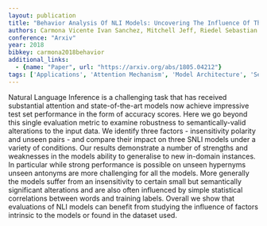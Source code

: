 ```yaml
---
layout: publication
title: "Behavior Analysis Of NLI Models: Uncovering The Influence Of Three Factors On Robustness"
authors: Carmona Vicente Ivan Sanchez, Mitchell Jeff, Riedel Sebastian
conference: "Arxiv"
year: 2018
bibkey: carmona2018behavior
additional_links:
  - {name: "Paper", url: "https://arxiv.org/abs/1805.04212"}
tags: ['Applications', 'Attention Mechanism', 'Model Architecture', 'Security', 'Training Techniques']
---
```

Natural Language Inference is a challenging task that has received substantial attention and state-of-the-art models now achieve impressive test set performance in the form of accuracy scores. Here we go beyond this single evaluation metric to examine robustness to semantically-valid alterations to the input data. We identify three factors - insensitivity polarity and unseen pairs - and compare their impact on three SNLI models under a variety of conditions. Our results demonstrate a number of strengths and weaknesses in the models ability to generalise to new in-domain instances. In particular while strong performance is possible on unseen hypernyms unseen antonyms are more challenging for all the models. More generally the models suffer from an insensitivity to certain small but semantically significant alterations and are also often influenced by simple statistical correlations between words and training labels. Overall we show that evaluations of NLI models can benefit from studying the influence of factors intrinsic to the models or found in the dataset used.
